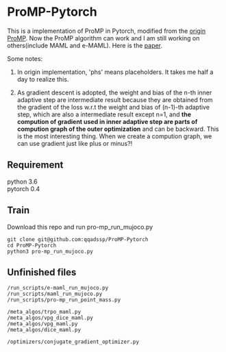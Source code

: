 # ProMP-Pytorch

This is a implementation of ProMP in Pytorch, modified from the [origin ProMP](https://github.com/jonasrothfuss/ProMP). Now the ProMP algorithm can work and I am still working on others(include MAML and e-MAML). Here is the [paper](https://arxiv.org/abs/1810.06784).  

Some notes:  

1. In origin implementation, 'phs' means placeholders. It takes me half a day to realize this.  

2. As gradient descent is adopted, the weight and bias of the n-th inner adaptive step are intermediate result because they are obtained from the gradient of the loss w.r.t the weight and bias of (n-1)-th adaptive step, which are also a intermediate result except n=1, and **the compution of gradient used in inner adaptive step are parts of compution graph of the outer optimization** and can be backward. This is the most interesting thing. When we create a compution graph, we can use gradient just like plus or minus?!  

## Requirement

python 3.6  
pytorch 0.4  

## Train

Download this repo and run pro-mp_run_mujoco.py  

    git clone git@github.com:qqadssp/ProMP-Pytorch
    cd ProMP-Pytorch
    python3 pro-mp_run_mujoco.py

## Unfinished files

    /run_scripts/e-maml_run_mujoco.py
    /run_scripts/maml_run_mujoco.py
    /run_scripts/pro-mp_run_point_mass.py

    /meta_algos/trpo_maml.py
    /meta_algos/vpg_dice_maml.py
    /meta_algos/vpg_maml.py
    /meta_algos/dice_maml.py

    /optimizers/conjugate_gradient_optimizer.py
